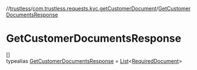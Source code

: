 //[trustless](../../../index.md)/[com.trustless.requests.kyc.getCustomerDocument](../index.md)/[GetCustomerDocumentsResponse](index.md)

# GetCustomerDocumentsResponse

[]\
typealias [GetCustomerDocumentsResponse](index.md) = [List](https://kotlinlang.org/api/latest/jvm/stdlib/kotlin.collections/-list/index.html)&lt;[RequiredDocument](../-required-document/index.md)&gt;
